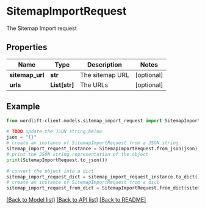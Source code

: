 # SitemapImportRequest

The Sitemap Import request

## Properties

Name | Type | Description | Notes
------------ | ------------- | ------------- | -------------
**sitemap_url** | **str** | The sitemap URL | [optional] 
**urls** | **List[str]** | The URLs | [optional] 

## Example

```python
from wordlift-client.models.sitemap_import_request import SitemapImportRequest

# TODO update the JSON string below
json = "{}"
# create an instance of SitemapImportRequest from a JSON string
sitemap_import_request_instance = SitemapImportRequest.from_json(json)
# print the JSON string representation of the object
print(SitemapImportRequest.to_json())

# convert the object into a dict
sitemap_import_request_dict = sitemap_import_request_instance.to_dict()
# create an instance of SitemapImportRequest from a dict
sitemap_import_request_from_dict = SitemapImportRequest.from_dict(sitemap_import_request_dict)
```
[[Back to Model list]](../README.md#documentation-for-models) [[Back to API list]](../README.md#documentation-for-api-endpoints) [[Back to README]](../README.md)


